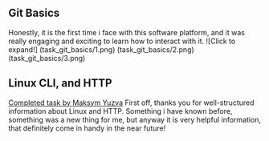 ## Git Basics
Honestly, it is the first time i face with this software platform, and it was really engaging and exciting to learn how to interact with it.
![Click to expand!]
(task_git_basics/1.png)
(task_git_basics/2.png)
(task_git_basics/3.png)
## Linux CLI, and HTTP
[Completed task by Maksym Yuzva](https://www.dropbox.com/s/25iqq7ktv7djeai/Linux%20Survival.png?dl=0)
First off, thanks you for well-structured information about Linux and HTTP. Something i have known before, something was a new thing for me, but anyway it is very helpful information, that definitely come in handy in the near future!
